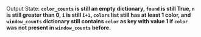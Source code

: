 Output State: **`color_counts` is still an empty dictionary, `found` is still True, `n` is still greater than 0, `i` is still `i+1`, `colors` list still has at least 1 color, and `window_counts` dictionary still contains `color` as key with value 1 if `color` was not present in `window_counts` before.**